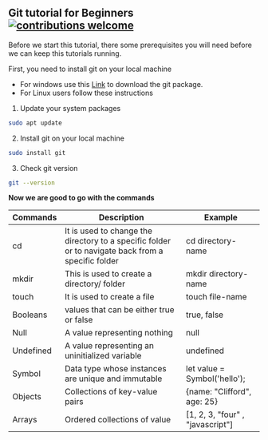 
## Git tutorial for Beginners  [![contributions welcome](https://img.shields.io/badge/contributions-welcome-brightgreen.svg?style=flat)](https://github.com/Trinity6264/Git-tutorial-for-beginners/issues)

Before we start this tutorial, there some prerequisites you will need before we can keep this tutorials running.

First, you need to install git on your local machine

* For windows  use this [Link](https://github.com/git-for-windows/git/releases/download/v2.39.2.windows.1/Git-2.39.2-64-bit.exe) to download the git package.
* For Linux users follow these instructions

1. Update your system packages

```bash
sudo apt update
 ```

2. Install git on your local machine

```bash
sudo install git
```

3. Check git version

```bash
git --version
```

 **Now we are good to go with the commands**
 
 | Commands | Description | Example 
| --------    | -------- |     -------- | 
| cd | It is used to change the directory to a specific folder or to navigate back from a specific folder | cd directory-name 
| mkdir | This is used to create a directory/ folder | mkdir directory-name
| touch | It is used to create a file | touch file-name
| Booleans | values that can be either true or false | true, false
| Null | A value representing nothing | null
| Undefined | A value representing an uninitialized variable |  undefined
| Symbol | Data type whose instances are unique and immutable|  let value = Symbol('hello');
| Objects | Collections of key-value pairs |   {name: "Clifford", age: 25}
| Arrays | Ordered collections of value |  [1, 2, 3, "four" , "javascript"]
